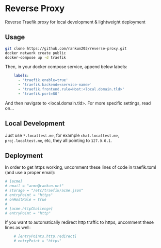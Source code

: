 # Reverse Proxy

Reverse Traefik proxy for local development & lightweight deployment

## Usage

```bash
git clone https://github.com/rankun203/reverse-proxy.git
docker network create public
docker-compose up -d traefik
```

Then, in your docker compose service, append below labels:

```yml
    labels:
      - 'traefik.enable=true'
      - 'traefik.backend=<service-name>'
      - 'traefik.frontend.rule=Host:<local.domain.tld>'
      - 'traefik.port=80'
```

And then navigate to <local.domain.tld>. For more specific settings, read on...

## Local Development

Just use `*.localtest.me`, for example `chat.localtest.me`, `proj.localtest.me`, etc, they all pointing to `127.0.0.1`.

## Deployment

In order to get https working, uncomment these lines of code in traefik.toml (and use a proper email):

```toml
# [acme]
# email = "acme@rankun.net"
# storage = "/etc/traefik/acme.json"
# entryPoint = "https"
# onHostRule = true
# 
# [acme.httpChallenge]
# entryPoint = "http"
```

If you want to automatically redirect http traffic to https, uncomment these lines as well:

```toml
    # [entryPoints.http.redirect]
    # entryPoint = "https"
```
